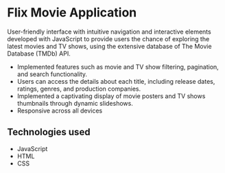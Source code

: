 # Flix Movie Application
User-friendly interface with intuitive navigation and interactive elements developed with JavaScript to provide users the chance of exploring the latest movies and TV shows, using the extensive database of The Movie Database (TMDb) API.

 - Implemented features such as movie and TV show filtering, pagination, and search functionality.
 - Users can access the details about each title, including release dates, ratings, genres, and production companies.
 - Implemented a captivating display of movie posters and TV shows thumbnails through dynamic slideshows.
 - Responsive across all devices

## Technologies used
  - JavaScript
  - HTML
  - CSS
     

